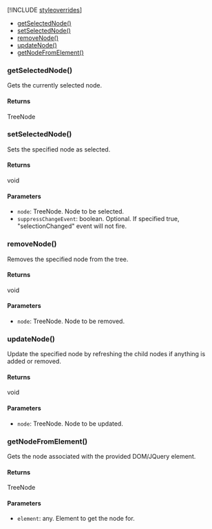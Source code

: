 [!INCLUDE [styleoverrides](../../../../_data/style-overrides.md)]




* [getSelectedNode()](#method_getSelectedNode)
* [setSelectedNode()](#method_setSelectedNode)
* [removeNode()](#method_removeNode)
* [updateNode()](#method_updateNode)
* [getNodeFromElement()](#method_getNodeFromElement)


<a name="method_getSelectedNode"></a>
<h3 class='method'>getSelectedNode()</h3>

Gets the currently selected node.


#### Returns

TreeNode


<a name="method_setSelectedNode"></a>
<h3 class='method'>setSelectedNode()</h3>

Sets the specified node as selected.


#### Returns

void

#### Parameters

* `node`: TreeNode. Node to be selected.
* `suppressChangeEvent`: boolean. Optional. If specified true, &quot;selectionChanged&quot; event will not fire.

<a name="method_removeNode"></a>
<h3 class='method'>removeNode()</h3>

Removes the specified node from the tree.


#### Returns

void

#### Parameters

* `node`: TreeNode. Node to be removed.

<a name="method_updateNode"></a>
<h3 class='method'>updateNode()</h3>

Update the specified node by refreshing the child nodes if anything is added or removed.


#### Returns

void

#### Parameters

* `node`: TreeNode. Node to be updated.

<a name="method_getNodeFromElement"></a>
<h3 class='method'>getNodeFromElement()</h3>

Gets the node associated with the provided DOM/JQuery element.


#### Returns

TreeNode

#### Parameters

* `element`: any. Element to get the node for.

